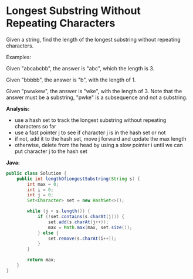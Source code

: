 # Longest Substring Without Repeating Characters

Given a string, find the length of the longest substring without repeating characters.

Examples:

Given "abcabcbb", the answer is "abc", which the length is 3.

Given "bbbbb", the answer is "b", with the length of 1.

Given "pwwkew", the answer is "wke", with the length of 3. Note that the answer must be a substring, "pwke" is a subsequence and not a substring.

**Analysis:**
- use a hash set to track the longest substring without repeating characters so far
- use a fast pointer j to see if character j is in the hash set or not
- if not, add it to the hash set, move j forward and update the max length
- otherwise, delete from the head by using a slow pointer i until we can put character j to the hash set

**Java:**
```java
public class Solution {
    public int lengthOfLongestSubstring(String s) {
        int max = 0;
        int i = 0;
        int j = 0;
        Set<Character> set = new HashSet<>();

        while (j < s.length()) {
            if (!set.contains(s.charAt(j))) {
                set.add(s.charAt(j++));
                max = Math.max(max, set.size());
            } else {
                set.remove(s.charAt(i++));
            }
        }

        return max;
    }
}
```
